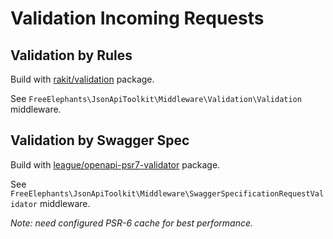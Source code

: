 # Validation Incoming Requests 

## Validation by Rules

Build with [rakit/validation](https://github.com/rakit/validation/) package.

See `FreeElephants\JsonApiToolkit\Middleware\Validation\Validation` middleware.  

## Validation by Swagger Spec

Build with [league/openapi-psr7-validator](https://github.com/thephpleague/openapi-psr7-validator) package. 

See `FreeElephants\JsonApiToolkit\Middleware\SwaggerSpecificationRequestValidator` middleware. 

_Note: need configured PSR-6 cache for best performance._

